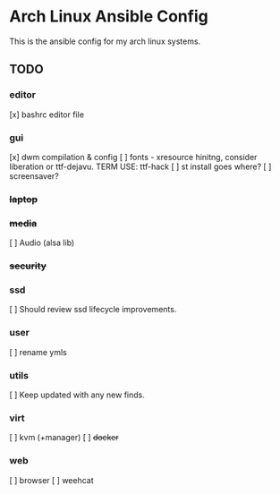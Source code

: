 # Arch Linux Ansible Config
This is the ansible config for my arch linux systems.


## TODO
### editor
[x] bashrc editor file
### gui
[x] dwm compilation & config
[ ] fonts - xresource hinitng, consider liberation or ttf-dejavu. TERM USE: ttf-hack
[ ] st install goes where?
[ ] screensaver?
### ~~laptop~~ 
### ~~media~~ 
[ ] Audio (alsa lib)
### ~~security~~ 
### ssd
[ ] Should review ssd lifecycle improvements.
### user 
[ ] rename ymls
### utils
[ ] Keep updated with any new finds.
### virt
[ ] kvm (+manager)
[ ] ~~docker~~
### web
[ ] browser 
[ ] weehcat 
